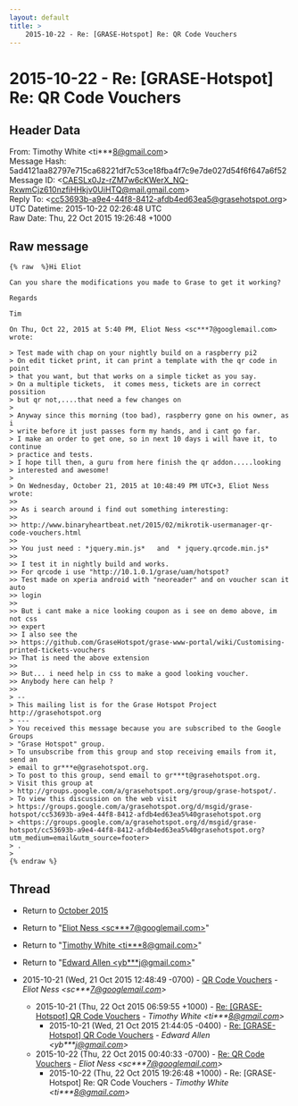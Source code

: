 ```yaml
---
layout: default
title: >
    2015-10-22 - Re: [GRASE-Hotspot] Re: QR Code Vouchers
---
```


# 2015-10-22 - Re: [GRASE-Hotspot] Re: QR Code Vouchers

## Header Data

From: Timothy White \<ti***8@gmail.com\><br>
Message Hash: 5ad4121aa82797e715ca68221df7c53ce18fba4f7c9e7de027d54f6f647a6f52<br>
Message ID: \<CAESLx0Jz-rZM7w6cKWerX_NQ-RxwmCjz610nzfiHHkjv0UiHTQ@mail.gmail.com\><br>
Reply To: \<cc53693b-a9e4-44f8-8412-afdb4ed63ea5@grasehotspot.org\><br>
UTC Datetime: 2015-10-22 02:26:48 UTC<br>
Raw Date: Thu, 22 Oct 2015 19:26:48 +1000<br>

## Raw message

```
{% raw  %}Hi Eliot

Can you share the modifications you made to Grase to get it working?

Regards

Tim

On Thu, Oct 22, 2015 at 5:40 PM, Eliot Ness <sc***7@googlemail.com>
wrote:

> Test made with chap on your nightly build on a raspberry pi2
> On edit ticket print, it can print a template with the qr code in point
> that you want, but that works on a simple ticket as you say.
> On a multiple tickets,  it comes mess, tickets are in correct possition
> but qr not,....that need a few changes on
>
> Anyway since this morning (too bad), raspberry gone on his owner, as i
> write before it just passes form my hands, and i cant go far.
> I make an order to get one, so in next 10 days i will have it, to continue
> practice and tests.
> I hope till then, a guru from here finish the qr addon.....looking
> interested and awesome!
>
> On Wednesday, October 21, 2015 at 10:48:49 PM UTC+3, Eliot Ness wrote:
>>
>> As i search around i find out something interesting:
>>
>> http://www.binaryheartbeat.net/2015/02/mikrotik-usermanager-qr-code-vouchers.html
>>
>> You just need : *jquery.min.js*   and  * jquery.qrcode.min.js*
>>
>> I test it in nightly build and works.
>> For qrcode i use "http://10.1.0.1/grase/uam/hotspot?
>> Test made on xperia android with "neoreader" and on voucher scan it auto
>> login
>>
>> But i cant make a nice looking coupon as i see on demo above, im not css
>> expert
>> I also see the
>> https://github.com/GraseHotspot/grase-www-portal/wiki/Customising-printed-tickets-vouchers
>> That is need the above extension
>>
>> But... i need help in css to make a good looking voucher.
>> Anybody here can help ?
>>
> --
> This mailing list is for the Grase Hotspot Project http://grasehotspot.org
> ---
> You received this message because you are subscribed to the Google Groups
> "Grase Hotspot" group.
> To unsubscribe from this group and stop receiving emails from it, send an
> email to gr***e@grasehotspot.org.
> To post to this group, send email to gr***t@grasehotspot.org.
> Visit this group at
> http://groups.google.com/a/grasehotspot.org/group/grase-hotspot/.
> To view this discussion on the web visit
> https://groups.google.com/a/grasehotspot.org/d/msgid/grase-hotspot/cc53693b-a9e4-44f8-8412-afdb4ed63ea5%40grasehotspot.org
> <https://groups.google.com/a/grasehotspot.org/d/msgid/grase-hotspot/cc53693b-a9e4-44f8-8412-afdb4ed63ea5%40grasehotspot.org?utm_medium=email&utm_source=footer>
> .
>
{% endraw %}
```

## Thread

+ Return to [October 2015](/archive/2015/10)

+ Return to "[Eliot Ness <sc***7<span>@</span>googlemail.com>](/authors/sc___7_at_googlemail_com)"
+ Return to "[Timothy White <ti***8<span>@</span>gmail.com>](/authors/ti___8_at_gmail_com)"
+ Return to "[Edward Allen <yb***j<span>@</span>gmail.com>](/authors/yb___j_at_gmail_com)"

+ 2015-10-21 (Wed, 21 Oct 2015 12:48:49 -0700) - [QR Code Vouchers](/archive/2015/10/46f65d29b28ca5c0b98c12fd9822d54c9cf5b744bad5b91f4b1cfeda281ef071) - _Eliot Ness \<sc***7@googlemail.com\>_
  + 2015-10-21 (Thu, 22 Oct 2015 06:59:55 +1000) - [Re: [GRASE-Hotspot] QR Code Vouchers](/archive/2015/10/19c863e56b8d2974e3dda3657858ea961cd1e746f506cc97549cff24cc3d734e) - _Timothy White \<ti***8@gmail.com\>_
    + 2015-10-21 (Wed, 21 Oct 2015 21:44:05 -0400) - [Re: [GRASE-Hotspot] QR Code Vouchers](/archive/2015/10/a194310d8ebfffddb8a104d2833b4fdcb4ff3a1708e9d566726ffc22b7de4f41) - _Edward Allen \<yb***j@gmail.com\>_
  + 2015-10-22 (Thu, 22 Oct 2015 00:40:33 -0700) - [Re: QR Code Vouchers](/archive/2015/10/21b4761f15e084067b3e0851eed087bc7ad1c3bd18147e0e39680d041b840020) - _Eliot Ness \<sc***7@googlemail.com\>_
    + 2015-10-22 (Thu, 22 Oct 2015 19:26:48 +1000) - Re: [GRASE-Hotspot] Re: QR Code Vouchers - _Timothy White \<ti***8@gmail.com\>_

